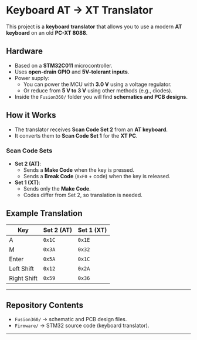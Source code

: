 # Keyboard AT → XT Translator

This project is a **keyboard translator** that allows you to use a modern **AT keyboard** on an old **PC-XT 8088**.

## Hardware
- Based on a **STM32C011** microcontroller.  
- Uses **open-drain GPIO** and **5V-tolerant inputs**.  
- Power supply:  
  - You can power the MCU with **3.0 V** using a voltage regulator.  
  - Or reduce from **5 V to 3 V** using other methods (e.g., diodes).  
- Inside the `Fusion360/` folder you will find **schematics and PCB designs**.

## How it Works
- The translator receives **Scan Code Set 2** from an **AT keyboard**.  
- It converts them to **Scan Code Set 1** for the **XT PC**.  

### Scan Code Sets
- **Set 2 (AT)**:  
  - Sends a **Make Code** when the key is pressed.  
  - Sends a **Break Code** (`0xF0` + code) when the key is released.  
- **Set 1 (XT)**:  
  - Sends only the **Make Code**.  
  - Codes differ from Set 2, so translation is needed.

## Example Translation

| Key         | Set 2 (AT) | Set 1 (XT) |
|-------------|------------|------------|
| A           | `0x1C`     | `0x1E`     |
| M           | `0x3A`     | `0x32`     |
| Enter       | `0x5A`     | `0x1C`     |
| Left Shift  | `0x12`     | `0x2A`     |
| Right Shift | `0x59`     | `0x36`     |

---

## Repository Contents
- `Fusion360/` → schematic and PCB design files.  
- `Firmware/` → STM32 source code (keyboard translator).  

---


